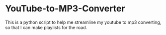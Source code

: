 # YouTube-to-MP3-Converter
This is a python script to help me streamline my youtube to mp3 converting, so that I can make playlists for the road.
